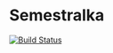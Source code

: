 # Semestralka


[![Build Status](https://travis-ci.org/koubafire/Semestralka.svg?branch=master)](https://travis-ci.com/koubafire/Semestralka)
